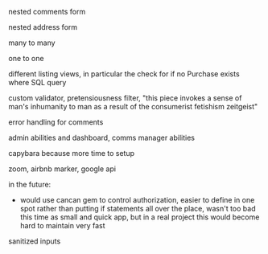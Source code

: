 nested comments form

nested address form

many to many

one to one

different listing views, in particular the check for if no Purchase exists where SQL query

custom validator, pretensiousness filter, "this piece invokes a sense of man's inhumanity to man as a result of the consumerist fetishism zeitgeist"

error handling for comments

admin abilities and dashboard, comms manager abilities

capybara because more time to setup

zoom, airbnb marker, google api

in the future:
- would use cancan gem to control authorization, easier to define in one spot rather than putting if statements all over the place, wasn't too bad this time as small and quick app, but in a real project this would become hard to maintain very fast

sanitized inputs

